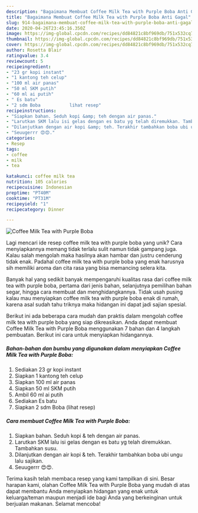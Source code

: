 ```yaml
---
description: "Bagaimana Membuat Coffee Milk Tea with Purple Boba Anti Gagal"
title: "Bagaimana Membuat Coffee Milk Tea with Purple Boba Anti Gagal"
slug: 914-bagaimana-membuat-coffee-milk-tea-with-purple-boba-anti-gagal
date: 2020-04-26T23:45:16.350Z
image: https://img-global.cpcdn.com/recipes/dd84821c8bf969db/751x532cq70/coffee-milk-tea-with-purple-boba-foto-resep-utama.jpg
thumbnail: https://img-global.cpcdn.com/recipes/dd84821c8bf969db/751x532cq70/coffee-milk-tea-with-purple-boba-foto-resep-utama.jpg
cover: https://img-global.cpcdn.com/recipes/dd84821c8bf969db/751x532cq70/coffee-milk-tea-with-purple-boba-foto-resep-utama.jpg
author: Rosetta Blair
ratingvalue: 3.4
reviewcount: 5
recipeingredient:
- "23 gr kopi instant"
- "1 kantong teh celup"
- "100 ml air panas"
- "50 ml SKM putih"
- "60 ml ai putih"
- " Es batu"
- "2 sdm Boba           lihat resep"
recipeinstructions:
- "Siapkan bahan. Seduh kopi &amp; teh dengan air panas."
- "Larutkan SKM lalu isi gelas dengan es batu yg telah diremukkan. Tambahkan susu."
- "Dilanjutkan dengan air kopi &amp; teh. Terakhir tambahkan boba ubi ungu lalu sajikan."
- "Seuugerrr 😍😍."
categories:
- Resep
tags:
- coffee
- milk
- tea

katakunci: coffee milk tea 
nutrition: 105 calories
recipecuisine: Indonesian
preptime: "PT40M"
cooktime: "PT31M"
recipeyield: "1"
recipecategory: Dinner

---
```



![Coffee Milk Tea with Purple Boba](https://img-global.cpcdn.com/recipes/dd84821c8bf969db/751x532cq70/coffee-milk-tea-with-purple-boba-foto-resep-utama.jpg)

Lagi mencari ide resep coffee milk tea with purple boba yang unik? Cara menyiapkannya memang tidak terlalu sulit namun tidak gampang juga. Kalau salah mengolah maka hasilnya akan hambar dan justru cenderung tidak enak. Padahal coffee milk tea with purple boba yang enak harusnya sih memiliki aroma dan cita rasa yang bisa memancing selera kita.

Banyak hal yang sedikit banyak mempengaruhi kualitas rasa dari coffee milk tea with purple boba, pertama dari jenis bahan, selanjutnya pemilihan bahan segar, hingga cara membuat dan menghidangkannya. Tidak usah pusing kalau mau menyiapkan coffee milk tea with purple boba enak di rumah, karena asal sudah tahu triknya maka hidangan ini dapat jadi sajian spesial.




Berikut ini ada beberapa cara mudah dan praktis dalam mengolah coffee milk tea with purple boba yang siap dikreasikan. Anda dapat membuat Coffee Milk Tea with Purple Boba menggunakan 7 bahan dan 4 langkah pembuatan. Berikut ini cara untuk menyiapkan hidangannya.

<!--inarticleads1-->

##### Bahan-bahan dan bumbu yang digunakan dalam menyiapkan Coffee Milk Tea with Purple Boba:

1. Sediakan 23 gr kopi instant
1. Siapkan 1 kantong teh celup
1. Siapkan 100 ml air panas
1. Siapkan 50 ml SKM putih
1. Ambil 60 ml ai putih
1. Sediakan  Es batu
1. Siapkan 2 sdm Boba           (lihat resep)




<!--inarticleads2-->

##### Cara membuat Coffee Milk Tea with Purple Boba:

1. Siapkan bahan. Seduh kopi &amp; teh dengan air panas.
1. Larutkan SKM lalu isi gelas dengan es batu yg telah diremukkan. Tambahkan susu.
1. Dilanjutkan dengan air kopi &amp; teh. Terakhir tambahkan boba ubi ungu lalu sajikan.
1. Seuugerrr 😍😍.




Terima kasih telah membaca resep yang kami tampilkan di sini. Besar harapan kami, olahan Coffee Milk Tea with Purple Boba yang mudah di atas dapat membantu Anda menyiapkan hidangan yang enak untuk keluarga/teman maupun menjadi ide bagi Anda yang berkeinginan untuk berjualan makanan. Selamat mencoba!
